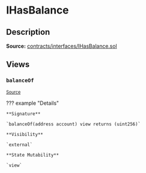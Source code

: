 # IHasBalance

## Description

**Source:** [contracts/interfaces/IHasBalance.sol](https://github.com/Synthetixio/synthetix/tree/v2.45.3/contracts/interfaces/IHasBalance.sol)

## Views

### `balanceOf`

<sub>[Source](https://github.com/Synthetixio/synthetix/tree/v2.45.3/contracts/interfaces/IHasBalance.sol#L6)</sub>

??? example "Details"

    **Signature**

    `balanceOf(address account) view returns (uint256)`

    **Visibility**

    `external`

    **State Mutability**

    `view`
